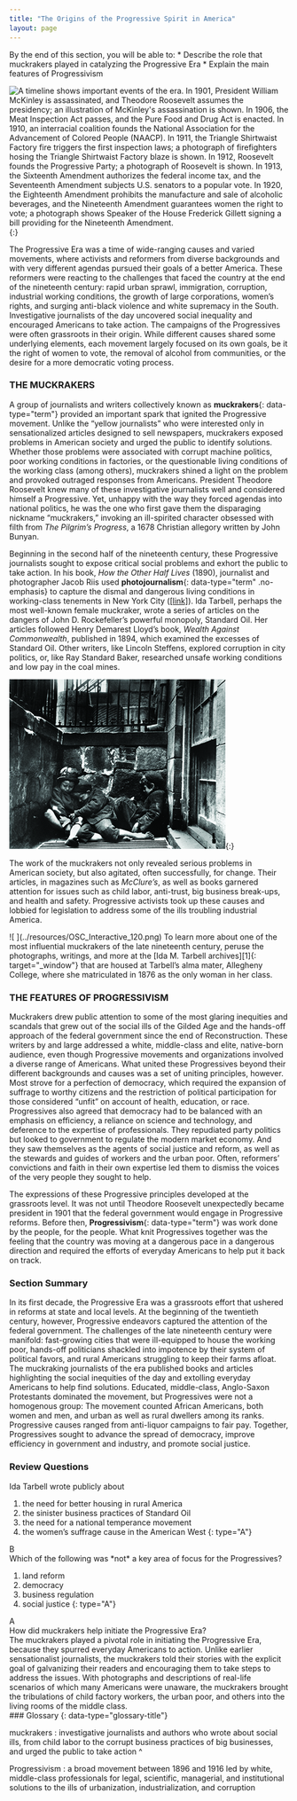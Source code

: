 ```yaml
---
title: "The Origins of the Progressive Spirit in America"
layout: page
---
```



<div data-type="abstract" markdown="1">
By the end of this section, you will be able to:
* Describe the role that muckrakers played in catalyzing the Progressive Era
* Explain the main features of Progressivism

</div>

 ![A timeline shows important events of the era. In 1901, President William McKinley is assassinated, and Theodore Roosevelt assumes the presidency; an illustration of McKinley\'s assassination is shown. In 1906, the Meat Inspection Act passes, and the Pure Food and Drug Act is enacted. In 1910, an interracial coalition founds the National Association for the Advancement of Colored People (NAACP). In 1911, the Triangle Shirtwaist Factory fire triggers the first inspection laws; a photograph of firefighters hosing the Triangle Shirtwaist Factory blaze is shown. In 1912, Roosevelt founds the Progressive Party; a photograph of Roosevelt is shown. In 1913, the Sixteenth Amendment authorizes the federal income tax, and the Seventeenth Amendment subjects U.S. senators to a popular vote. In 1920, the Eighteenth Amendment prohibits the manufacture and sale of alcoholic beverages, and the Nineteenth Amendment guarantees women the right to vote; a photograph shows Speaker of the House Frederick Gillett signing a bill providing for the Nineteenth Amendment.](../resources/CNX_History_21_01_Timeline.jpg){:}

The Progressive Era was a time of wide-ranging causes and varied movements, where activists and reformers from diverse backgrounds and with very different agendas pursued their goals of a better America. These reformers were reacting to the challenges that faced the country at the end of the nineteenth century: rapid urban sprawl, immigration, corruption, industrial working conditions, the growth of large corporations, women’s rights, and surging anti-black violence and white supremacy in the South. Investigative journalists of the day uncovered social inequality and encouraged Americans to take action. The campaigns of the Progressives were often grassroots in their origin. While different causes shared some underlying elements, each movement largely focused on its own goals, be it the right of women to vote, the removal of alcohol from communities, or the desire for a more democratic voting process.

### THE MUCKRAKERS

A group of journalists and writers collectively known as **muckrakers**{: data-type="term"} provided an important spark that ignited the Progressive movement. Unlike the “yellow journalists” who were interested only in sensationalized articles designed to sell newspapers, muckrakers exposed problems in American society and urged the public to identify solutions. Whether those problems were associated with corrupt machine politics, poor working conditions in factories, or the questionable living conditions of the working class (among others), muckrakers shined a light on the problem and provoked outraged responses from Americans. President Theodore Roosevelt knew many of these investigative journalists well and considered himself a Progressive. Yet, unhappy with the way they forced agendas into national politics, he was the one who first gave them the disparaging nickname “muckrakers,” invoking an ill-spirited character obsessed with filth from *The Pilgrim’s Progress*, a 1678 Christian allegory written by John Bunyan.

Beginning in the second half of the nineteenth century, these Progressive journalists sought to expose critical social problems and exhort the public to take action. In his book, *How the Other Half Lives* (1890), journalist and photographer Jacob Riis used **photojournalism**{: data-type="term" .no-emphasis} to capture the dismal and dangerous living conditions in working-class tenements in New York City ([\[link\]](#fs-idm21536608)). Ida Tarbell, perhaps the most well-known female muckraker, wrote a series of articles on the dangers of John D. Rockefeller’s powerful monopoly, Standard Oil. Her articles followed Henry Demarest Lloyd’s book, *Wealth Against Commonwealth*, published in 1894, which examined the excesses of Standard Oil. Other writers, like Lincoln Steffens, explored corruption in city politics, or, like Ray Standard Baker, researched unsafe working conditions and low pay in the coal mines.

![A photograph shows three small children, shabbily dressed and barefoot, asleep in a heap over a steam grate slightly below street level.](../resources/CNX_History_21_01_Riis.jpg "Jacob Riis&#x2019;s images of New York City slums in the late nineteenth century, such as this 1890 photograph of children sleeping in Mulberry Street, exposed Americans all over the country to the living conditions of the urban poor."){:}

The work of the muckrakers not only revealed serious problems in American society, but also agitated, often successfully, for change. Their articles, in magazines such as *McClure’s*, as well as books garnered attention for issues such as child labor, anti-trust, big business break-ups, and health and safety. Progressive activists took up these causes and lobbied for legislation to address some of the ills troubling industrial America.

<div data-type="note" data-has-label="true" class="history click-and-explore" data-label="Click and Explore" markdown="1">
<span data-type="media" id="eip-idm158350944" data-alt=" "> ![ ](../resources/OSC_Interactive_120.png) </span>
To learn more about one of the most influential muckrakers of the late nineteenth century, peruse the photographs, writings, and more at the [Ida M. Tarbell archives][1]{: target="_window"} that are housed at Tarbell’s alma mater, Allegheny College, where she matriculated in 1876 as the only woman in her class.

</div>

### THE FEATURES OF PROGRESSIVISM

Muckrakers drew public attention to some of the most glaring inequities and scandals that grew out of the social ills of the Gilded Age and the hands-off approach of the federal government since the end of Reconstruction. These writers by and large addressed a white, middle-class and elite, native-born audience, even though Progressive movements and organizations involved a diverse range of Americans. What united these Progressives beyond their different backgrounds and causes was a set of uniting principles, however. Most strove for a perfection of democracy, which required the expansion of suffrage to worthy citizens and the restriction of political participation for those considered “unfit” on account of health, education, or race. Progressives also agreed that democracy had to be balanced with an emphasis on efficiency, a reliance on science and technology, and deference to the expertise of professionals. They repudiated party politics but looked to government to regulate the modern market economy. And they saw themselves as the agents of social justice and reform, as well as the stewards and guides of workers and the urban poor. Often, reformers’ convictions and faith in their own expertise led them to dismiss the voices of the very people they sought to help.

The expressions of these Progressive principles developed at the grassroots level. It was not until Theodore Roosevelt unexpectedly became president in 1901 that the federal government would engage in Progressive reforms. Before then, **Progressivism**{: data-type="term"} was work done by the people, for the people. What knit Progressives together was the feeling that the country was moving at a dangerous pace in a dangerous direction and required the efforts of everyday Americans to help put it back on track.

### Section Summary

In its first decade, the Progressive Era was a grassroots effort that ushered in reforms at state and local levels. At the beginning of the twentieth century, however, Progressive endeavors captured the attention of the federal government. The challenges of the late nineteenth century were manifold: fast-growing cities that were ill-equipped to house the working poor, hands-off politicians shackled into impotence by their system of political favors, and rural Americans struggling to keep their farms afloat. The muckraking journalists of the era published books and articles highlighting the social inequities of the day and extolling everyday Americans to help find solutions. Educated, middle-class, Anglo-Saxon Protestants dominated the movement, but Progressives were not a homogenous group: The movement counted African Americans, both women and men, and urban as well as rural dwellers among its ranks. Progressive causes ranged from anti-liquor campaigns to fair pay. Together, Progressives sought to advance the spread of democracy, improve efficiency in government and industry, and promote social justice.

### Review Questions

<div data-type="exercise">
<div data-type="problem" markdown="1">
Ida Tarbell wrote publicly about

1.  the need for better housing in rural America
2.  the sinister business practices of Standard Oil
3.  the need for a national temperance movement
4.  the women’s suffrage cause in the American West
{: type="A"}

</div>
<div data-type="solution" markdown="1">
B

</div>
</div>

<div data-type="exercise">
<div data-type="problem" markdown="1">
Which of the following was *not* a key area of focus for the Progressives?

1.  land reform
2.  democracy
3.  business regulation
4.  social justice
{: type="A"}

</div>
<div data-type="solution" markdown="1">
A

</div>
</div>

<div data-type="exercise">
<div data-type="problem" markdown="1">
How did muckrakers help initiate the Progressive Era?

</div>
<div data-type="solution" markdown="1">
The muckrakers played a pivotal role in initiating the Progressive Era, because they spurred everyday Americans to action. Unlike earlier sensationalist journalists, the muckrakers told their stories with the explicit goal of galvanizing their readers and encouraging them to take steps to address the issues. With photographs and descriptions of real-life scenarios of which many Americans were unaware, the muckrakers brought the tribulations of child factory workers, the urban poor, and others into the living rooms of the middle class.

</div>
</div>

<div data-type="glossary" markdown="1">
### Glossary
{: data-type="glossary-title"}

muckrakers
: investigative journalists and authors who wrote about social ills, from child labor to the corrupt business practices of big businesses, and urged the public to take action
^

Progressivism
: a broad movement between 1896 and 1916 led by white, middle-class professionals for legal, scientific, managerial, and institutional solutions to the ills of urbanization, industrialization, and corruption

</div>



[1]: http://openstax.org/l/tarbell
